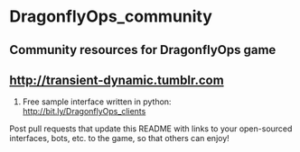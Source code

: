 # DragonflyOps_community

## Community resources for DragonflyOps game
## http://transient-dynamic.tumblr.com

1. Free sample interface written in python: http://bit.ly/DragonflyOps_clients

Post pull requests that update this README with links to your open-sourced interfaces, bots, etc. to the game, so that others can enjoy!
